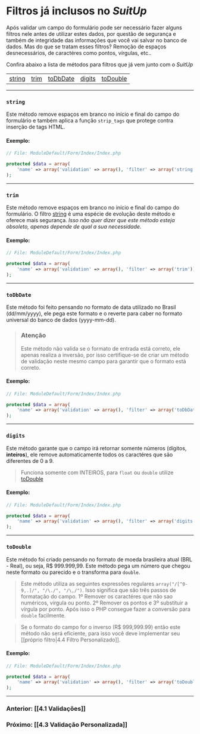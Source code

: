 # Filtros já inclusos no _SuitUp_
Após validar um campo do formulário pode ser necessário fazer alguns filtros nele antes de utilizar estes dados, por questão de segurança e também de integridade das informações que você vai salvar no banco de dados. Mas do que se tratam esses filtros? Remoção de espaços desnecessários, de caractéres como pontos, vírgulas, etc..

Confira abaixo a lista de métodos para filtros que já vem junto com o _SuitUp_

|     |     |     |     |     |  
| --- | --- | --- | --- | --- |  
| [string](#string) | [trim](#trim) | [toDbDate](#toDbDate) | [digits](#digits) | [toDouble](#toDouble) |  

------------------------------------------------------------------------------------------------------------------------  
### <a name="string" href="#"></a>`string`
Este método remove espaços em branco no início e final do campo do formulário e também aplica a função `strip_tags` que protege contra inserção de tags HTML. 

#### Exemplo:
```php
// File: ModuleDefault/Form/Index/Index.php

protected $data = array(
    'name' => array('validation' => array(), 'filter' => array('string')),
);
```
---------------------------------------------------------------------------------------------------------------------
### <a name="trim" href="#"></a>`trim`
Este método remove espaços em branco no início e final do campo do formulário. O filtro [string](#string) é uma espécie de evolução deste método e oferece mais segurança. _Isso não quer dizer que este método esteja obsoleto, apenas depende de qual a sua necessidade._

#### Exemplo:
```php
// File: ModuleDefault/Form/Index/Index.php

protected $data = array(
    'name' => array('validation' => array(), 'filter' => array('trim')),
);
```
---------------------------------------------------------------------------------------------------------------------
### <a name="toDbDate" href="#"></a>`toDbDate`
Este método foi feito pensando no formato de data utilizado no Brasil (dd/mm/yyyy), ele pega este formato e o reverte para caber no formato universal do banco de dados (yyyy-mm-dd).

> ### Atenção
> Este método não valida se o formato de entrada está correto, ele apenas realiza a inversão, por isso certifique-se de criar um método de validação neste mesmo campo para garantir que o formato está correto.

#### Exemplo:
```php
// File: ModuleDefault/Form/Index/Index.php

protected $data = array(
    'name' => array('validation' => array(), 'filter' => array('toDbDate')),
);
```
---------------------------------------------------------------------------------------------------------------------
### <a name="digits" href="#"></a>`digits`
Este método garante que o campo irá retornar somente números (dígitos, **inteiros**), ele remove automaticamente todos os caractéres que são diferentes de 0 a 9.

> Funciona somente com INTEIROS, para `float` ou `double` utilize [toDouble](#toDouble) 

#### Exemplo:
```php
// File: ModuleDefault/Form/Index/Index.php

protected $data = array(
    'name' => array('validation' => array(), 'filter' => array('digits')),
);
```
---------------------------------------------------------------------------------------------------------------------
### <a name="toDouble" href="#"></a>`toDouble`
Este método foi criado pensando no formato de moeda brasileira atual (BRL - Real), ou seja, R$ 999.999,99. Este método pega um número que chegou neste formato ou parecido e o transforma para `double`.

> Este método utiliza as seguintes expressões regulares `array("/[^0-9,.]/", "/\./", "/\,/")`. Isso significa que são três passos de formatação do campo. 1º Remover os caractéres que não sao numéricos, vírgula ou ponto. 2º Remover os pontos e 3º substituir a vírgula por ponto. Após isso o PHP consegue fazer a conversão para `double` facilmente.

> Se o formato do campo for o inverso (R$ 999,999.99) então este método não será eficiente, para isso você deve implementar seu [[próprio filtro|4.4 Filtro Personalizado]].

#### Exemplo:
```php
// File: ModuleDefault/Form/Index/Index.php

protected $data = array(
    'name' => array('validation' => array(), 'filter' => array('toDouble')),
);
```
---------------------------------------------------------------------------------------------------------------------

### Anterior: [[4.1 Validações]]
### Próximo: [[4.3 Validação Personalizada]]
